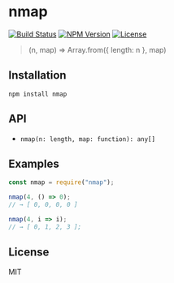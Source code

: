 # nmap
[![Build Status](http://img.shields.io/travis/mohayonao/nmap.svg?style=flat-square)](https://travis-ci.org/mohayonao/nmap)
[![NPM Version](http://img.shields.io/npm/v/nmap.svg?style=flat-square)](https://www.npmjs.org/package/nmap)
[![License](http://img.shields.io/badge/license-MIT-brightgreen.svg?style=flat-square)](http://mohayonao.mit-license.org/)

> (n, map) => Array.from({ length: n }, map)

## Installation

```
npm install nmap
```

## API

- `nmap(n: length, map: function): any[]`

## Examples

```js
const nmap = require("nmap");

nmap(4, () => 0);
// → [ 0, 0, 0, 0 ]

nmap(4, i => i);
// → [ 0, 1, 2, 3 ];
```

## License

MIT
